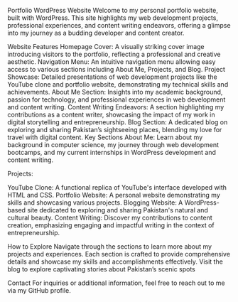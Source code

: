 Portfolio WordPress Website
Welcome to my personal portfolio website, built with WordPress. This site highlights my web development projects, professional experiences, and content writing endeavors, offering a glimpse into my journey as a budding developer and content creator.

Website Features
Homepage Cover: A visually striking cover image introducing visitors to the portfolio, reflecting a professional and creative aesthetic.
Navigation Menu: An intuitive navigation menu allowing easy access to various sections including About Me, Projects, and Blog.
Project Showcase: Detailed presentations of web development projects like the YouTube clone and portfolio website, demonstrating my technical skills and achievements.
About Me Section: Insights into my academic background, passion for technology, and professional experiences in web development and content writing.
Content Writing Endeavors: A section highlighting my contributions as a content writer, showcasing the impact of my work in digital storytelling and entrepreneurship.
Blog Section: A dedicated blog on exploring and sharing Pakistan’s sightseeing places, blending my love for travel with digital content.
Key Sections
About Me: Learn about my background in computer science, my journey through web development bootcamps, and my current internships in WordPress development and content writing.

Projects:

YouTube Clone: A functional replica of YouTube's interface developed with HTML and CSS.
Portfolio Website: A personal website demonstrating my skills and showcasing various projects.
Blogging Website: A WordPress-based site dedicated to exploring and sharing Pakistan's natural and cultural beauty.
Content Writing: Discover my contributions to content creation, emphasizing engaging and impactful writing in the context of entrepreneurship.

How to Explore
Navigate through the sections to learn more about my projects and experiences. Each section is crafted to provide comprehensive details and showcase my skills and accomplishments effectively. Visit the blog to explore captivating stories about Pakistan’s scenic spots

Contact
For inquiries or additional information, feel free to reach out to me via my GitHub profile.

